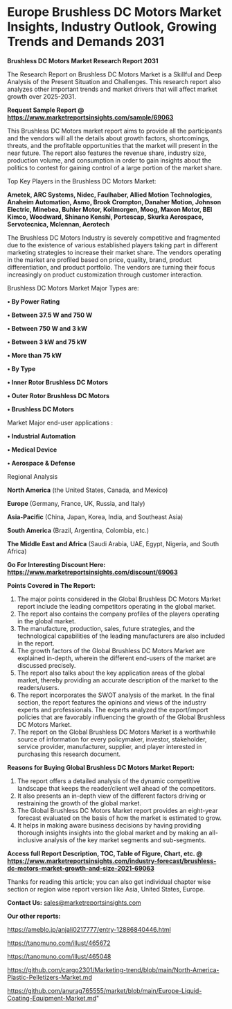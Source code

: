 # Europe Brushless DC Motors Market Insights, Industry Outlook, Growing Trends and Demands 2031

<strong>Brushless DC Motors Market Research Report 2031</strong>

The Research Report on Brushless DC Motors Market is a Skillful and Deep Analysis of the Present Situation and Challenges. This research report also analyzes other important trends and market drivers that will affect market growth over 2025-2031.

<strong>Request Sample Report @ <a href=https://www.marketreportsinsights.com/sample/69063>https://www.marketreportsinsights.com/sample/69063</a></strong>

This Brushless DC Motors market report aims to provide all the participants and the vendors will all the details about growth factors, shortcomings, threats, and the profitable opportunities that the market will present in the near future. The report also features the revenue share, industry size, production volume, and consumption in order to gain insights about the politics to contest for gaining control of a large portion of the market share.

Top Key Players in the Brushless DC Motors Market:

<strong>Ametek, ARC Systems, Nidec, Faulhaber, Allied Motion Technologies, Anaheim Automation, Asmo, Brook Crompton, Danaher Motion, Johnson Electric, Minebea, Buhler Motor, Kollmorgen, Moog, Maxon Motor, BEI Kimco, Woodward, Shinano Kenshi, Portescap, Skurka Aerospace, Servotecnica, Mclennan, Aerotech</strong>

The Brushless DC Motors Industry is severely competitive and fragmented due to the existence of various established players taking part in different marketing strategies to increase their market share. The vendors operating in the market are profiled based on price, quality, brand, product differentiation, and product portfolio. The vendors are turning their focus increasingly on product customization through customer interaction.

Brushless DC Motors Market Major Types are:

<strong>• By Power Rating

• Between 37.5 W and 750 W

• Between 750 W and 3 kW

• Between 3 kW and 75 kW

• More than 75 kW

• By Type

• Inner Rotor Brushless DC Motors

• Outer Rotor Brushless DC Motors

• Brushless DC Motors</strong>

Market Major end-user applications :

<strong>• Industrial Automation

• Medical Device

• Aerospace & Defense</strong>

Regional Analysis

</u><strong><b>North America</b></strong> (the United States, Canada, and Mexico)

<strong><b>Europe </b></strong>(Germany, France, UK, Russia, and Italy)

<strong><b>Asia-Pacific</b></strong> (China, Japan, Korea, India, and Southeast Asia)

<strong><b>South America</b></strong> (Brazil, Argentina, Colombia, etc.)

<strong><b>The Middle East and Africa</b></strong> (Saudi Arabia, UAE, Egypt, Nigeria, and South Africa)

<strong>Go For Interesting Discount Here: <a href=https://www.marketreportsinsights.com/discount/69063>https://www.marketreportsinsights.com/discount/69063</a></strong>

<strong>Points Covered in The Report:</strong>
<ol>
  <li>The major points considered in the Global Brushless DC Motors Market report include the leading competitors operating in the global market.</li>
  <li>The report also contains the company profiles of the players operating in the global market.</li>
  <li>The manufacture, production, sales, future strategies, and the technological capabilities of the leading manufacturers are also included in the report.</li>
  <li>The growth factors of the Global Brushless DC Motors Market are explained in-depth, wherein the different end-users of the market are discussed precisely.</li>
  <li>The report also talks about the key application areas of the global market, thereby providing an accurate description of the market to the readers/users.</li>
  <li>The report incorporates the SWOT analysis of the market. In the final section, the report features the opinions and views of the industry experts and professionals. The experts analyzed the export/import policies that are favorably influencing the growth of the Global Brushless DC Motors Market.</li>
  <li>The report on the Global Brushless DC Motors Market is a worthwhile source of information for every policymaker, investor, stakeholder, service provider, manufacturer, supplier, and player interested in purchasing this research document.</li>
</ol>
<strong>Reasons for Buying Global Brushless DC Motors Market Report:</strong>

<ol>
  <li>The report offers a detailed analysis of the dynamic competitive landscape that keeps the reader/client well ahead of the competitors.</li>
  <li>It also presents an in-depth view of the different factors driving or restraining the growth of the global market.</li>
  <li>The Global Brushless DC Motors Market report provides an eight-year forecast evaluated on the basis of how the market is estimated to grow.</li>
  <li>It helps in making aware business decisions by having providing thorough insights insights into the global market and by making an all-inclusive analysis of the key market segments and sub-segments.</li>
</ol>
<strong>Access full Report Description, TOC, Table of Figure, Chart, etc. @ <a href=https://www.marketreportsinsights.com/industry-forecast/brushless-dc-motors-market-growth-and-size-2021-69063>https://www.marketreportsinsights.com/industry-forecast/brushless-dc-motors-market-growth-and-size-2021-69063</a></strong>


Thanks for reading this article; you can also get individual chapter wise section or region wise report version like Asia, United States, Europe.

<strong>Contact Us:</strong>
sales@marketreportsinsights.com

<strong>Our other reports:</strong>

<a href=https://ameblo.jp/anjali0217777/entry-12886840446.html>https://ameblo.jp/anjali0217777/entry-12886840446.html</a>

<a href=https://tanomuno.com/illust/465672>https://tanomuno.com/illust/465672</a>

<a href=https://tanomuno.com/illust/465048>https://tanomuno.com/illust/465048</a>

<a href=https://github.com/cargo2301/Marketing-trend/blob/main/North-America-Plastic-Pelletizers-Market.md>https://github.com/cargo2301/Marketing-trend/blob/main/North-America-Plastic-Pelletizers-Market.md</a>

<a href=https://github.com/anurag765555/market/blob/main/Europe-Liquid-Coating-Equipment-Market.md>https://github.com/anurag765555/market/blob/main/Europe-Liquid-Coating-Equipment-Market.md</a>"
